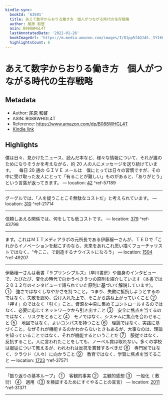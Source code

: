 ```yaml
---
kindle-sync:
  bookId: '63501'
  title: あえて数字からおりる働き方　個人がつながる時代の生存戦略
  author: 尾原 和啓
  asin: B088WHGL4T
  lastAnnotatedDate: '2022-01-26'
  bookImageUrl: 'https://m.media-amazon.com/images/I/81pp5f4QJ4S._SY160.jpg'
  highlightsCount: 6
---
```

# あえて数字からおりる働き方　個人がつながる時代の生存戦略
## Metadata
* Author: [尾原 和啓](https://www.amazon.comundefined)
* ASIN: B088WHGL4T
* Reference: https://www.amazon.com/dp/B088WHGL4T
* [Kindle link](kindle://book?action=open&asin=B088WHGL4T)

## Highlights
僕は日々、見かけたニュース、読んだ本など、様々な情報について、それが誰のためになりそうかを考えながら、約 20 人の人にメッセージを送り続けています。 　毎日 20 通の ＧＩＶＥ メールは　僕にとっては日々の習慣ですが、その中に受け取った友人にとって「有ることが難しい」ものがあると、「ありがとう」という言葉が返ってきます。 — location: [42](kindle://book?action=open&asin=B088WHGL4T&location=42) ^ref-57189

---
グーグルでは、「人を疑うことこそ無駄なコストだ」と考えられています。 — location: [310](kindle://book?action=open&asin=B088WHGL4T&location=310) ^ref-21714

---
信頼しあえる関係では、何をしても低コストです。 — location: [379](kindle://book?action=open&asin=B088WHGL4T&location=379) ^ref-43798

---
ます。これはＭＩＴメディアラボの元所長である伊藤穣一さんが、ＴＥＤで「これからイノベーションを起こすのなら、未来をあれこれ思い描くフューチャリストではなく、〝今ここ〟で創造するナウイストになろう」 — location: [1504](kindle://book?action=open&asin=B088WHGL4T&location=1504) ^ref-49207

---
伊藤穰一さんは著書『９プリンシプルズ』（早川書房）や自身のインタビューで、たびたび、変化の時代で向かうべき９つの原則を紹介しています（本書では２０１２年のインタビューで語られていた原則に基づいて解説しています）。 ①　強さではなくしなやかさを持つこと。つまり、失敗に抵抗しようとするのではなく、失敗を認め、受け入れた上で、そこから跳ね上がっていくこと ②　「押す」のではなく「引く」こと。資源を中央に集めてコントロールするのではなく、必要に応じてネットワークから引き出すこと ③　安全に焦点を当てるのではなく、リスクをとること ④　モノではなく、システムに焦点を合わせること ⑤　地図ではなく、よいコンパスを持つこと ⑥　理論ではなく、実践に基づくこと。なぜそれが機能するのかわからないときもあるが、大事なのは、理論を知っていることではなく、それが機能するということだ ⑦　服従ではなく、反抗すること。人に言われたことをしても、ノーベル賞は取れない。多くの学校は服従について教えるが、われわれは反抗を賞賛するべきだ ⑧　専門家ではなく、クラウド（人々）に向かうこと ⑨　教育ではなく、学習に焦点を当てること — location: [1723](kindle://book?action=open&asin=B088WHGL4T&location=1723) ^ref-37571

---
「振り返りの基本ループ」 ①　客観的事実 ②　主観的感想 ③　一般化（ 敷衍） ④　適用（③ を検証するためにすぐやることの宣言） — location: [2011](kindle://book?action=open&asin=B088WHGL4T&location=2011) ^ref-31371

---
